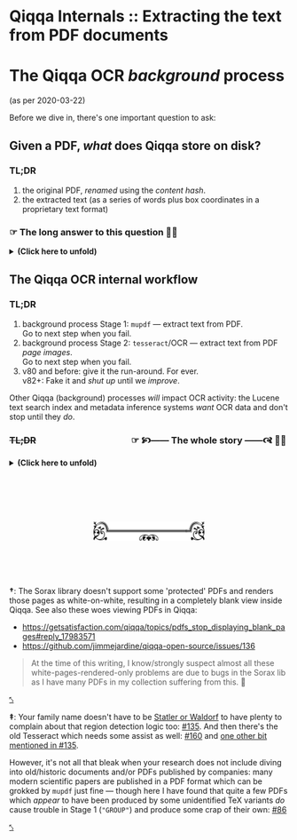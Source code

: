 # Qiqqa Internals :: Extracting the text from PDF documents

# The Qiqqa OCR *background* process

<title-runner>(as per 2020-03-22)</title-runner>

Before we dive in, there's one important question to ask:

## Given a PDF, *what* does Qiqqa store on disk?

### TL;DR

1. the original PDF, *renamed* using the *content hash*.
1. the extracted text (as a series of words plus box coordinates in a proprietary text format)

### ☞ The long answer to this question 🙉🎉

<details>
  <summary>
    <b>(Click here to unfold)</b>
  </summary>
<!-- empty paras to improve display on github -->
<br>


 > 
 > #### Does it matter where the PDF is coming from?
 > 
 > It does not matter *how* Qiqqa obtained the incoming PDF document, be it by "watch folder" directory scanning, website sniffer download, drag&drop or other means to import: all incoming PDFs are processed the same way.
 > 
 > Some **metadata** bits may be different: a source URL may be saved on Sniffer download or alike, but that's about it.

* The incoming **original PDF** is copied to the Qiqqa Library **document store**, which is located in the `<LibraryID>/documents/` directory tree.
  
  The PDF **content** is hashed (using a [SHA1 derivative](https://github.com/jimmejardine/qiqqa-open-source/blob/0b015c923e965ba61e3f6b51218ca509fcd6cabb/Utilities/Files/StreamFingerprint.cs#L14)) to produce a unique identifier for this particular PDF **content**. That hash is used throughout Qiqqa for indexing *and* is to *name* the cached version of the incoming PDF, using a simple yet effective distribution scheme to help NTFS/filesystem performance for large libraries: the first character of the hash is also used as a *subdirectory* name. 
  
  Example path for a PDF file stored in the `Guest` Qiqqa Library:
  
  ````
    base/Guest/documents/D/DA7B8FDA82E6D7465ADC7590EEC0C914E955C5B8.pdf
  ````

* The **extracted text** is saved in a Qiqqa-global store at `base/ocr/` using a similar filesystem performance scheme as for the PDF  file itself.
  
  Example paths for the OCR output cached for the same PDF file as shown above:
  
  ````
   base/ocr/DA/DA7B8FDA82E6D7465ADC7590EEC0C914E955C5B8.pagecount.0.txt
    base/ocr/DA/DA7B8FDA82E6D7465ADC7590EEC0C914E955C5B8.text.4.txt
    base/ocr/DA/DA7B8FDA82E6D7465ADC7590EEC0C914E955C5B8.textgroup.001_to_020.txt
    base/ocr/DA/DA7B8FDA82E6D7465ADC7590EEC0C914E955C5B8.textgroup.021_to_040.txt
  ````
  
   > 
   > Note that in this example, we apparently had a PDF which had its page 4 OCRed using `tesseract` (a.k.a. the **SINGLE** process), while the other 20+ pages got extracted using `mupdf` (a.k.a. the **GROUP** process): apparently the given PDF was a text-based PDF which *possibly* an empty page or a full-page graphic without embedded text on page 4.
   > 
   > See the process description below for more info.
  
  The **TEXT DATA** stored in these 'ocr' files uses a custom text format, where each word is listed on a separate line and accompanied by a set of coordinates describing the rectangle of its location within the page.
  
  Example OCR text file snippet:
  
  ````
    # Generated by: QiqqaOCR.
    # Version: 3
    # List source: PDFText
    # System culture: en-US
    @PAGE: 1
  
    0.62114,0.04798,0.11382,0.01641:USOO695.2431B1
  
    0.12683,0.08586,0.02602,0.02904:(12)
  
    0.15935,0.08586,0.08455,0.02904:United
  
    0.25366,0.08586,0.07480,0.02904:States
  
    0.33984,0.08586,0.07967,0.02904:Patent
  
    0.52683,0.08586,0.02602,0.02904:(10)
  
    0.55935,0.08586,0.05528,0.02904:Patent
  
    0.62114,0.08586,0.03415,0.02904:No.:
  
    0.69593,0.08586,0.03089,0.02904:US
  
    0.73333,0.08586,0.09106,0.02904:6,952,431
  
    0.83252,0.08586,0.02602,0.02904:B1
  
    0.15772,0.10732,0.04553,0.02399:Dally
  
    0.20813,0.10732,0.01626,0.02399:et
  
    0.22927,0.10732,0.02276,0.02399:al.
  
    0.52683,0.10732,0.02602,0.02399:(45)
  
    0.55935,0.10732,0.03902,0.02399:Date
  
    0.60325,0.10732,0.02114,0.02399:of
  
    0.62764,0.10732,0.05854,0.02399:Patent:
  
    0.75772,0.10732,0.03740,0.02399:Oct.
  
    0.79837,0.10732,0.01626,0.02399:4,
  
    0.81789,0.10732,0.03902,0.02399:2005
  
    0.12683,0.14899,0.02602,0.01641:(54)
  
    0.16585,0.14899,0.05528,0.01641:CLOCK
  
    0.22439,0.14899,0.10569,0.01641:MULTIPLYING
  
    0.33333,0.14899,0.11707,0.01641:DELAY-LOCKED
  
    0.53821,0.14899,0.05366,0.01641:6,037,812
  
    0.59675,0.14899,0.01138,0.01641:A
  
    0.63577,0.14899,0.03740,0.01641:3/2000
  
    0.68293,0.14899,0.03902,0.01641:Gaudet
  
    0.72683,0.14899,0.08455,0.01641:.......................
  
    0.81463,0.14899,0.04390,0.01641:327/116
  
    0.16748,0.16035,0.04228,0.01641:LOOP
  
    0.21301,0.16035,0.03089,0.01641:FOR
  
    0.24878,0.16035,0.03902,0.01641:DATA
  
    0.29106,0.16035,0.14146,0.01641:COMMUNICATIONS
  
    0.53821,0.16035,0.05366,0.01641:6,043,717
  
    0.59675,0.16035,0.01138,0.01641:A
  
    0.63577,0.16035,0.03740,0.01641:3/2000
  
    0.68293,0.16035,0.02764,0.01641:Kurd
  
    0.71545,0.16035,0.09919,0.01641:...........................
  
    0.82114,0.16035,0.01463,0.01641:33
  ````
  
  As you can already see, a 'word' here is not always in accordance of the human purview of the meaning of 'word', e.g. the 'word' `...........................` at the end of the snippet there.
  
  Qiqqa [applies a few filters to this data](https://github.com/jimmejardine/qiqqa-open-source/blob/1ef3403788d2b2d5efcc08dc244a60d1694f5453/Qiqqa/DocumentLibrary/DocumentLibraryIndex/LibraryIndex.cs#L629-L638) before it is injected into the `Lucene` search index database.

</details>

## The Qiqqa OCR internal workflow

### TL;DR

1. background process Stage 1: `mupdf` — extract text from PDF.
   <br>
   Go to next step when you fail.
1. background process Stage 2: `tesseract`/OCR — extract text from PDF *page images*.
   <br>
   Go to next step when you fail.
1. v80 and before: give it the run-around. For ever.
   <br>
   v82+: Fake it and *shut up* until we *improve*.

Other Qiqqa (background) processes *will* impact OCR activity: the Lucene text search index and metadata inference systems *want* OCR data and don't stop until they *do*.

### ~~TL;DR~~            ☞ 🙥—— The whole story ——🙧 🙉🎉

<!-- 🙚 🙘 🙛 🙙 🙞 🙜 🙟 🙝 🙠 🙡 🙢 🙣 🙤 🙥 🙦 🙧 -->
<details>
  <summary>
    <b>(Click here to unfold)</b>
  </summary>
<!-- empty paras to improve display on github -->
<br>
<!-- ### The long answer to that question -->

Once the background task gets around to it, the PDF is OCRed if this has not happened yet. 
This is generally detected by checking whether the expected OCR data for page 1 is available.

 > 
 > The correct(er) answer here is: *it depends*: several conditions exist (e.g. when the document is viewed by the user in a Qiqqa panel) when *all pages* of the document are requested and any of them missing will (re)trigger the OCR process.
 > 
 > See all the invocations of [the `GetOCRText()` method](https://github.com/jimmejardine/qiqqa-open-source/blob/1ef3403788d2b2d5efcc08dc244a60d1694f5453/Qiqqa/Documents/PDF/PDFRendering/PDFRenderer.cs#L98) in the Qiqqa source code.

### Qiqqa OCR Stage 1: The Extract Attempt (= [the `"GROUP"` call](https://github.com/jimmejardine/qiqqa-open-source/blob/a50888e836224e1d293457c8cd9a59cfef403bf7/Qiqqa/Documents/PDF/PDFRendering/PDFTextExtractor.cs#L652))

First, Qiqqa attempts to [extract text from the PDF without OCR-ing it, using the `mupdf` tool](https://github.com/jimmejardine/qiqqa-open-source/blob/1ef3403788d2b2d5efcc08dc244a60d1694f5453/QiqqaOCR/TextExtractEngine.cs#L178): this should deliver for all PDFs which are not 'page image based'.

The text data collected this way is stored in proprietary format text files, up to  20 pages per file, in the `ocr` global directory tree.

Example paths:

````
  base/ocr/DA/DA7B8FDA82E6D7465ADC7590EEC0C914E955C5B8.textgroup.001_to_020.txt
  base/ocr/DA/DA7B8FDA82E6D7465ADC7590EEC0C914E955C5B8.textgroup.021_to_040.txt
````

However, when this fails to produce any text, Qiqqa *will* trigger a Stage 2 OCR action for each of those pages of the PDF which do not produce any text this way.

 > 
 > In actual practice, this means many text-based PDFs will have an OCR job running for them anyway when there's an empty page, or one with only some graphics, or a title page which did not deliver any text by way of `mupdf`.

### Qiqqa OCR Stage 2: The OCR Attempt (= [the `"SINGLE"` call](https://github.com/jimmejardine/qiqqa-open-source/blob/a50888e836224e1d293457c8cd9a59cfef403bf7/Qiqqa/Documents/PDF/PDFRendering/PDFTextExtractor.cs#L711))

This background job is executed for every single page in the PDF which  did not deliver any text in the Stage 1 process above.

By now, Qiqqa assumes the PDF is image based and requires a true OCR process to obtain the text from the PDF page. 

Currently it uses the Sorax PDF library to render the PDF page<b id="Stage2OCR1">
[<sup>†</sup>](#SoraxWoes)</b>, which is then [fed into Tesseract v3 for OCR-ing](https://github.com/jimmejardine/qiqqa-open-source/blob/1ef3403788d2b2d5efcc08dc244a60d1694f5453/QiqqaOCR/OCREngine.cs#L230). Region detection is performed by Qiqqa [proprietary logic](https://github.com/jimmejardine/qiqqa-open-source/blob/1ef3403788d2b2d5efcc08dc244a60d1694f5453/QiqqaOCR/OCREngine.cs#L251) and passed into Tesseract.[<sup id="user-content-stage2ocr2">‡</sup>](#TesseractWoes) 

Again, the expected OCR output is a set of 'words' and box coordinates pointing at the position of these OCR-ed words in the page. This information is stored on a per-page basis in that same  proprietary Qiqqa text format.

Example path:

````
  base/ocr/DA/DA7B8FDA82E6D7465ADC7590EEC0C914E955C5B8.text.4.txt
````

### What happens when Stage 2 (and Stage 1) has failed...? 🥶 😱

Qiqqa v80 (and commercial Qiqqa v79 at least) will then go and re-queue the same OCR job(s) after a while since no OCR text cache files could be produced (the page(s) did not produce a single word after all and the Qiqqa text OCR files are not supposed to be *empty*!

The result here is that Qiqqa will continuously re-attempt the same (failing) OCR activity for these troublesome pages in the background, loading the machine indefinitely. 🥶 😱

#### v82 *experimental* releases: Stage 3: Faking It (= [the `"SINGLE-FAKE"` call](https://github.com/GerHobbelt/qiqqa-open-source/blob/bc80c1c07b0beda99e99021029c875bde36e2bd1/Qiqqa/Documents/PDF/PDFRendering/PDFTextExtractor.cs#L793))

Qiqqa v82 (and later, I expect 😉) has added a Stage 3: when Stage 1 and Stage 2 have failed to deliver any words for the given page, then we are sure that either the PDF page has no text or at the very least Qiqqa is currently incapable of retrieving any text on that page. To prevent Qiqqa from running heavy CPU loading OCR tasks indefinitely (= until you quit the application), we "fake it" by storing a specific "magic sequence" in the Stage 2 OCR text cache file. 🤷

 > 
 > Future versions of Qiqqa SHOULD have improved OCR capabilities and will find and detect these "faked pages" and erase them before re-doing the OCR process then. But that is, at this very moment (2020-03-22 AD) still future music: [\#160](https://github.com/jimmejardine/qiqqa-open-source/issues/160)

## Other Qiqqa background processes which use and influence the OCR process' behaviour

### The Lucene Text SearchIndex Update Process

[Another Qiqqa background process](https://github.com/jimmejardine/qiqqa-open-source/blob/0b015c923e965ba61e3f6b51218ca509fcd6cabb/Qiqqa/Common/BackgroundWorkerDaemonStuff/BackgroundWorkerDaemon.cs#L231) updates the Qiqqa text search index, which is powered by LuceneNET.

This process walks through your Qiqqa Library/Libraries and checks whether the OCR process for each PDF document has completed.

 > 
 > Incidentally, this background-running check will (re)trigger the OCR process if the answer to that question is not a resounding *yes*!

When the OCR text data is new, the data is collected and [fed into the Lucene search index database](https://github.com/jimmejardine/qiqqa-open-source/blob/1ef3403788d2b2d5efcc08dc244a60d1694f5453/Qiqqa/DocumentLibrary/DocumentLibraryIndex/LibraryIndex.cs#L646). See the [`AddDocumentPage()`](https://github.com/jimmejardine/qiqqa-open-source/blob/a50888e836224e1d293457c8cd9a59cfef403bf7/Utilities/Language/TextIndexing/LuceneIndex.cs#L180) and [`IncrementalBuildNextDocuments()`](https://github.com/jimmejardine/qiqqa-open-source/blob/1ef3403788d2b2d5efcc08dc244a60d1694f5453/Qiqqa/DocumentLibrary/DocumentLibraryIndex/LibraryIndex.cs#L466) methods' code for more. Also check out the use of the `PDFDocumentInLibrary.pages_already_indexed` and `PDFDocumentInLibrary.finished_indexing` attribute members; any retry attempts are relaxed via the `PDFDocumentInLibrary.last_indexed` attribute member: [(def)](https://github.com/jimmejardine/qiqqa-open-source/blob/1ef3403788d2b2d5efcc08dc244a60d1694f5453/Qiqqa/DocumentLibrary/DocumentLibraryIndex/PDFDocumentInLibrary.cs#L13) & [(use)](https://github.com/jimmejardine/qiqqa-open-source/blob/1ef3403788d2b2d5efcc08dc244a60d1694f5453/Qiqqa/DocumentLibrary/DocumentLibraryIndex/LibraryIndex.cs#L466).

### Ooh! *Almost forgot!* The metadata inference process!

[Yet another background task](https://github.com/jimmejardine/qiqqa-open-source/blob/0b015c923e965ba61e3f6b51218ca509fcd6cabb/Qiqqa/DocumentLibrary/MetadataExtractionDaemonStuff/MetadataExtractionDaemon.cs) goes through your libraries' documents and attempts to infer a *title*, *author*, [*abstract*](https://github.com/jimmejardine/qiqqa-open-source/blob/0b015c923e965ba61e3f6b51218ca509fcd6cabb/Qiqqa/Documents/PDF/PDFControls/Page/Tools/PDFAbstractExtraction.cs#L11) and other *metadata* from the OCR-ed text data for the given PDF. This MAY also (re)trigger the OCR process when the text data has not been produced before. (By now you'll surely understand why the v82 "Stage 3" = "SINGLE-FAKE" hack was invented...)

This *inferred* metadata is shown and used by Qiqqa when there is no BibTeX metadata provided by the user (via Qiqqa Sniffer or manually entry):  the BibTeX metadata is deemed [*superior* and *overriding*](https://github.com/jimmejardine/qiqqa-open-source/blob/1ef3403788d2b2d5efcc08dc244a60d1694f5453/Qiqqa/Documents/PDF/PDFDocument.cs#L604). This metadata is also added to the Lucene search index to help users dig up articles by \[parts of the\] title, author, etc. (Most of the relevant source code can be spotted in the [`PDFMetadataInferenceFromPDFMetadata`](https://github.com/jimmejardine/qiqqa-open-source/blob/0b015c923e965ba61e3f6b51218ca509fcd6cabb/Qiqqa/Documents/PDF/MetadataSuggestions/PDFMetadataInferenceFromPDFMetadata.cs) and [`PDFMetadataInferenceFromOCR`](https://github.com/jimmejardine/qiqqa-open-source/blob/0b015c923e965ba61e3f6b51218ca509fcd6cabb/Qiqqa/Documents/PDF/MetadataSuggestions/PDFMetadataInferenceFromOCR.cs) classes.)

</details>
<!-- HR -->

<br><br>

<p align="center" style="margin-top: 50px"><img src="../assets/divider-end.svg" width="200"></p>
<br><br><br>

<b id="SoraxWoes">†</b>: The Sorax library doesn't support some 'protected' PDFs and renders those pages as white-on-white, resulting in a completely blank view inside Qiqqa. See also these woes viewing PDFs in Qiqqa:

* https://getsatisfaction.com/qiqqa/topics/pdfs_stop_displaying_blank_pages#reply_17983571
* https://github.com/jimmejardine/qiqqa-open-source/issues/136

 > 
 > At the time of this writing, I know/strongly suspect almost all these white-pages-rendered-only problems are due to bugs in the  Sorax lib as  I have many PDFs in my collection suffering from this. 🤬

[⤣](#user-content-stage2ocr1)

<b id="TesseractWoes">‡</b>: Your family name doesn't have to be [Statler or Waldorf](https://en.wikipedia.org/wiki/Statler_and_Waldorf) to have plenty to complain about that region detection logic too: [\#135](https://github.com/jimmejardine/qiqqa-open-source/issues/135). And then there's the old Tesseract which needs some assist as well: [\#160](https://github.com/jimmejardine/qiqqa-open-source/issues/160) and [one other bit mentioned in #135](https://github.com/jimmejardine/qiqqa-open-source/issues/135#issuecomment-569827317).

However, it's not all that bleak when your research does not include diving into old/historic documents and/or PDFs published by companies: many modern scientific papers are published in a PDF format which can be grokked by `mupdf` just fine — though here I have found that quite a few PDFs which *appear* to have been produced by some unidentified TeX variants *do* cause trouble in Stage 1 (`"GROUP"`) and produce some crap of their own: [\#86](https://github.com/jimmejardine/qiqqa-open-source/issues/86)

[⤣](#user-content-stage2ocr2)
